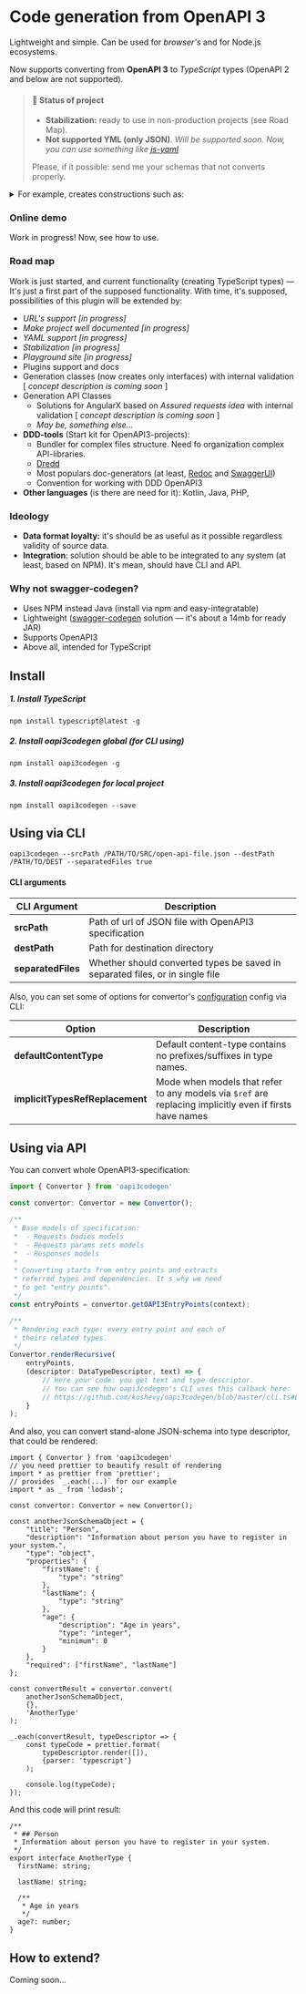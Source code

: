 # Code generation from OpenAPI 3

Lightweight and simple. Can be used for *browser's* and for Node.js ecosystems.

Now supports converting from **OpenAPI 3** to *TypeScript* types (OpenAPI 2 and below are not supported).

> #### 🚦 Status of project
> - **Stabilization:** ready to use in non-production projects (see Road Map).
> - **Not supported YML (only JSON)**. *Will be supported soon. Now, you can use something like [js-yaml](https://www.npmjs.com/package/js-yaml)*
>
> Please, if it possible: send me your schemas that not converts properly.

<details>
<summary>For example, creates constructions such as:</summary>

```typescript
/**
 * Typical 401 response
 */
export interface HttpErrorUnauthorized {
  /**
   * Error message
   */
  message: string;

  /**
   * Data appropriate to
   * [WWW-Authenticate](https://tools.ietf.org/html/rfc7235#section-3.1).
   */
  wwwAuthenticate?: {
    /**
     * Prompt to authenticate
     */
    title: string;

    /**
     * Kind of authorization user has to use
     */
    type: string;

    /**
     * Type of authority ("barrier" or etc.)
     */
    realm: string;
  };
}

export interface GetParametersMeta_response401
  extends HttpErrorUnauthorized {

  /**
   * Error message
   */
  message: string;

  /**
   * Data appropriate to
   * [WWW-Authenticate](https://tools.ietf.org/html/rfc7235#section-3.1).
   */
  wwwAuthenticate?: {
    /**
     * Prompt to authenticate
     */
    title: string;

    /**
     * Kind of authorization user has to use
     */
    type: string;

    /**
     * Type of authority ("barrier" or etc.)
     */
    realm: string;
  };
}

/**
 * ## MetaDataView
 *
 * MetaData helps decide what the method has to use to
 * interpret and render parameter or category of parameters.
 */
type GetParametersMeta_response200 = Array<Category | Parameter>;

```

</details>

### Online demo

Work in progress! Now, see how to use.

### Road map

Work is just started, and current functionality (creating TypeScript types) —
It's just a first part of the supposed functionality.
With time, it's supposed, possibilities of this plugin will be extended by:

- *URL's support [in progress]*
- *Make project well documented [in progress]*
- *YAML support [in progress]*
- *Stabilization [in progress]*
- *Playground site [in progress]*
- Plugins support and docs
- Generation classes (now creates only interfaces) with internal validation [ *concept description is coming soon* ]
- Generation API Classes
    - Solutions for AngularX based on *Assured requests idea* with internal validation [ *concept description is coming soon* ]
    - *May be, something else...*
- **DDD-tools** (Start kit for OpenAPI3-projects):
    - Bundler for complex files structure. Need fo organization complex API-libraries.
    - [Dredd](https://www.npmjs.com/package/dredd)
    - Most populars doc-generators (at least, [Redoc](https://www.npmjs.com/package/redoc) and [SwaggerUI](https://www.npmjs.com/package/swagger-ui))
    - Convention for working with DDD OpenAPI3
- **Other languages** (is there are need for it): Kotlin, Java, PHP, 

### Ideology

- **Data format loyalty:** it's should be as useful as it possible regardless validity of source data.
- **Integration**: solution should be able to be integrated to any system (at least, based on NPM). It's mean, should have CLI and API.

### Why not swagger-codegen?

- Uses NPM instead Java (install via npm and easy-integratable)
- Lightweight ([swagger-codegen](https://github.com/swagger-api/swagger-codegen) solution — it's about a 14mb for ready JAR)
- Supports OpenAPI3
- Above all, intended for TypeScript 

## Install

##### 1. Install TypeScript

```
npm install typescript@latest -g
``` 

##### 2. Install oapi3codegen global (for CLI using)

```
npm install oapi3codegen -g
``` 

##### 3. Install oapi3codegen for local project

```
npm install oapi3codegen --save
``` 

## Using via CLI

```
oapi3codegen --srcPath /PATH/TO/SRC/open-api-file.json --destPath /PATH/TO/DEST --separatedFiles true
```

#### CLI arguments

| CLI Argument       | Description                                                                   |
|--------------------|-------------------------------------------------------------------------------|
| **srcPath**        | Path of url of JSON file with OpenAPI3 specification                          |
| **destPath**       | Path for destination directory                                                |
| **separatedFiles** | Whether should converted types be saved in separated files, or in single file |

Also, you can set some of options for convertor's [configuration](https://github.com/koshevy/oapi3codegen/blob/master/core/config.ts#L99)
config via CLI:

| Option                          | Description                                                                   |
|---------------------------------|-------------------------------------------------------------------------------|
| **defaultContentType**          | Default content-type contains no prefixes/suffixes in type names.             |
| **implicitTypesRefReplacement** | Mode when models that refer to any models via `$ref` are replacing implicitly even if firsts have names |

## Using via API

You can convert whole OpenAPI3-specification:

```typescript
import { Convertor } from 'oapi3codegen'

const convertor: Convertor = new Convertor();

/**
 * Base models of specification:
 *  - Requests bodies models
 *  - Requests params sets models
 *  - Responses models
 *
 * Converting starts from entry points and extracts
 * referred types and dependencies. It s why we need
 * to get "entry points". 
 */
const entryPoints = convertor.getOAPI3EntryPoints(context);

/**
 * Rendering each type: every entry point and each of
 * theirs related types.
 */
Convertor.renderRecursive(
    entryPoints,
    (descriptor: DataTypeDescriptor, text) => {
        // Here your code: you get text and type descriptor.
        // You can see how oapi3codegen's CLI uses this calback here:
        // https://github.com/koshevy/oapi3codegen/blob/master/cli.ts#L73
    }
);
```

And also, you can convert stand-alone JSON-schema into type descriptor,
that could be rendered:

```
import { Convertor } from 'oapi3codegen'
// you need prettier to beautify result of rendering
import * as prettier from 'prettier';
// provides `_.each(...)` for our example
import * as _ from 'lodash';

const convertor: Convertor = new Convertor();

const anotherJsonSchemaObject = {
    "title": "Person",
    "description": "Information about person you have to register in your system.",
    "type": "object",
    "properties": {
        "firstName": {
            "type": "string"
        },
        "lastName": {
            "type": "string"
        },
        "age": {
            "description": "Age in years",
            "type": "integer",
            "minimum": 0
        }
    },
    "required": ["firstName", "lastName"]
};

const convertResult = convertor.convert(
    anotherJsonSchemaObject,
    {},
    'AnotherType'
);

_.each(convertResult, typeDescriptor => {
    const typeCode = prettier.format(
        typeDescriptor.render([]),
        {parser: 'typescript'}
    );

    console.log(typeCode);
});

```

And this code will print result:

```
/**
 * ## Person
 * Information about person you have to register in your system.
 */
export interface AnotherType {
  firstName: string;

  lastName: string;

  /**
   * Age in years
   */
  age?: number;
}
```

## How to extend?

Coming soon...
